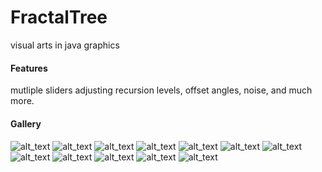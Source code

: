 # FractalTree
visual arts in java graphics
#### Features
mutliple sliders adjusting recursion levels, offset angles, noise, and much more.  
#### Gallery
####
![alt_text](https://github.com/alexshi0000/FractalTree/blob/master/AppleFractalTree.png)
![alt_text](https://github.com/alexshi0000/FractalTree/blob/master/ChristmasFractalTree.png)
![alt_text](https://github.com/alexshi0000/FractalTree/blob/master/ConiferiousFractalTree.png)
![alt_text](https://github.com/alexshi0000/FractalTree/blob/master/GrassFractalTree.png)
![alt_text](https://github.com/alexshi0000/FractalTree/blob/master/LowFractalTree.png)
![alt_text](https://github.com/alexshi0000/FractalTree/blob/master/OriginalFractalTree.png)
![alt_text](https://github.com/alexshi0000/FractalTree/blob/master/PalmFractalTree.png)
![alt_text](https://github.com/alexshi0000/FractalTree/blob/master/PomFractalTree.png)
![alt_text](https://github.com/alexshi0000/FractalTree/blob/master/SaplingFractalTree.png)
![alt_text](https://github.com/alexshi0000/FractalTree/blob/master/TriangleFractalTree.png)
![alt_text](https://github.com/alexshi0000/FractalTree/blob/master/WavesFractalTree.png)
![alt_text](https://github.com/alexshi0000/FractalTree/blob/master/WillowFractalTree.png)

